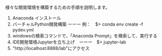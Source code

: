 様々な開発環境を構築するための手順を説明します。

1. Anaconda インストール
2. バーチャルPython開発構築 ーーー   例：　$> conda env create -f pydev.yml
3. windowsの検索コマンドで、「Anaconda Prompt」を検索して、実行する
4. IDE開発環境Jupyterを立ち上げ　ーーー　$> jupyter-lab
5. "http://localhost:8888/lab"にアクセス　
